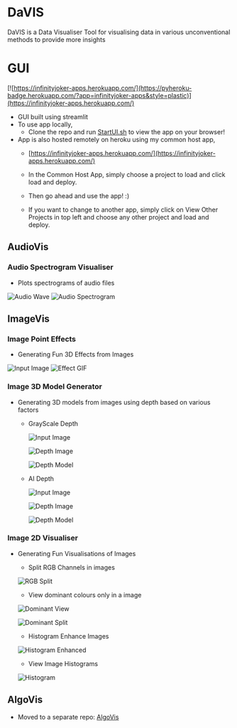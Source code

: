 # DaVIS
 DaVIS is a Data Visualiser Tool for visualising data in various unconventional methods to provide more insights

# GUI
[![https://infinityjoker-apps.herokuapp.com/](https://pyheroku-badge.herokuapp.com/?app=infinityjoker-apps&style=plastic)](https://infinityjoker-apps.herokuapp.com/)

 - GUI built using streamlit
 - To use app locally,
    - Clone the repo and run [StartUI.sh](StartUI.sh) to view the app on your browser!
 - App is also hosted remotely on heroku using my common host app,
    - [https://infinityjoker-apps.herokuapp.com/](https://infinityjoker-apps.herokuapp.com/)

    - In the Common Host App, simply choose a project to load and click load and deploy.

    - Then go ahead and use the app! :)

    - If you want to change to another app, simply click on View Other Projects in top left and choose any other project and load and deploy.

## AudioVis
### Audio Spectrogram Visualiser
   - Plots spectrograms of audio files
   
   ![Audio Wave](AudioVis/GeneratedVisualisations/AudioSpectrogram_AudioWave.png)
   ![Audio Spectrogram](AudioVis/GeneratedVisualisations/AudioSpectrogram_Spectrogram.png)
   
## ImageVis
### Image Point Effects
   - Generating Fun 3D Effects from Images
   
   ![Input Image](ImageVis/GeneratedVisualisations/Pika.jpg)
   ![Effect GIF](ImageVis/GeneratedVisualisations/Pika_IPEffect.gif)

### Image 3D Model Generator
   - Generating 3D models from images using depth based on various factors
   
      - GrayScale Depth

         ![Input Image](ImageVis/GeneratedVisualisations/Image3DVis_GrayScaleDepth_InputImage.png)

         ![Depth Image](ImageVis/GeneratedVisualisations/Image3DVis_GrayScaleDepth_DepthImage.png)

         ![Depth Model](ImageVis/GeneratedVisualisations/Image3DVis_GrayScaleDepth_Model.PNG)

      - AI Depth

         ![Input Image](ImageVis/GeneratedVisualisations/Image3DVis_AIDepth_InputImage.PNG)

         ![Depth Image](ImageVis/GeneratedVisualisations/Image3DVis_AIDepth_DepthImage.png)

         ![Depth Model](ImageVis/GeneratedVisualisations/Image3DVis_AIDepth_Model.PNG)

### Image 2D Visualiser
   - Generating Fun Visualisations of Images

      - Split RGB Channels in images
   
      ![RGB Split](ImageVis/GeneratedVisualisations/Image2DVis_RGBChannelSplit.png)

      - View dominant colours only in a image
   
      ![Dominant View](ImageVis/GeneratedVisualisations/Image2DVis_DominantChannel.png)

      ![Dominant Split](ImageVis/GeneratedVisualisations/Image2DVis_RGBDominantChannelSplit.png)

      - Histogram Enhance Images
   
      ![Histogram Enhanced](ImageVis/GeneratedVisualisations/Image2DVis_ImageEnhance.png)

      - View Image Histograms
   
      ![Histogram](ImageVis/GeneratedVisualisations/Image2DVis_ImageHistogram.png)

## AlgoVis

 - Moved to a separate repo: [AlgoVis](https://www.github.com/KausikN/AlgoVis)